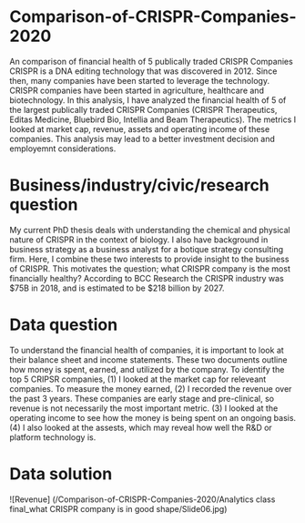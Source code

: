 # Comparison-of-CRISPR-Companies-2020
An comparison of financial health of 5 publically traded CRISPR Companies
CRISPR is a DNA editing technology that was discovered in 2012. Since then, many companies have been started to leverage the technology. CRISPR companies have been started in agriculture, healthcare and biotechnology. In this analysis, I have analyzed the financial health of 5 of the largest publically traded CRISPR Companies (CRISPR Therapeutics, Editas Medicine, Bluebird Bio, Intellia and Beam Therapeutics). The metrics I looked at market cap, revenue, assets and operating income of these companies. This analysis may lead to a better investment decision and employemnt considerations.

# Business/industry/civic/research question
My current PhD thesis deals with understanding the chemical and physical nature of CRISPR in the context of biology. I also have background in business strategy as a business analyst for a botique strategy consulting firm. Here, I combine these two interests to provide insight to the business of CRISPR. This motivates the question; what CRISPR company is the most financially healthy? According to BCC Research the CRISPR industry was $75B in 2018, and is estimated to be $218 billion by 2027. 

# Data question
To understand the financial health of companies, it is important to look at their balance sheet and income statements. These two documents outline how money is spent, earned, and utilized by the company. To identify the top 5 CRIPSR companies, (1) I looked at the market cap for releveant companies. To measure the money earned, (2) I recorded the revenue over the past 3 years. These companies are early stage and pre-clinical, so revenue is not necessarily the most important metric. (3) I looked at the operating income to see how the money is being spent on an ongoing basis. (4) I also looked at the assests, which may reveal how well the R&D or platform technology is.  

# Data solution
![Revenue] (/Comparison-of-CRISPR-Companies-2020/Analytics class final_what CRISPR company is in good shape/Slide06.jpg)


